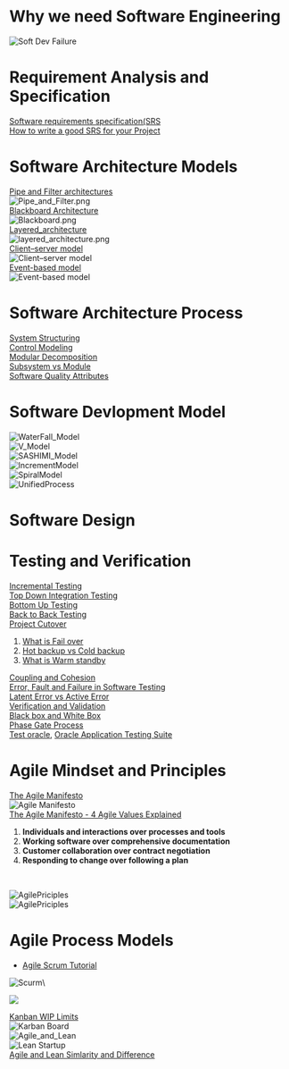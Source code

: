 # Why we need Software Engineering
![Soft Dev Failure](https://github.com/Blackdog-Programmer/SoftwareEngineering/blob/master/References/WhyWeNeedSoftwareEnginerring.png)


# Requirement Analysis and Specification
[Software requirements specification(SRS](https://en.wikipedia.org/wiki/Software_requirements_specification)\
[How to write a good SRS for your Project](https://www.geeksforgeeks.org/how-to-write-a-good-srs-for-your-project/)


# Software Architecture Models
[Pipe and Filter architectures](https://www.oreilly.com/library/view/software-architecture-with/9781786468529/ch08s04.html)\
![Pipe_and_Filter.png](https://github.com/Blackdog-Programmer/SoftwareEngineering/blob/master/References/Pipe_and_Filter.png)\
[Blackboard Architecture](https://www.cs.cmu.edu/~ModProb/MRsol4.html)\
![Blackboard.png](https://github.com/Blackdog-Programmer/SoftwareEngineering/blob/master/References/Blackboard.png)\
[Layered_architecture](https://dzone.com/articles/layered-architecture-is-good)\
![layered_architecture.png](https://github.com/Blackdog-Programmer/SoftwareEngineering/blob/master/References/layered_architecture.png)\
[Client–server model](https://en.wikipedia.org/wiki/Client%E2%80%93server_model)\
![Client–server model](https://github.com/Blackdog-Programmer/SoftwareEngineering/blob/master/References/Client-server-model.png)\
[Event-based model](https://onlinelibrary.wiley.com/doi/10.1002/9781118732793.ch4)\
![Event-based model](https://github.com/Blackdog-Programmer/SoftwareEngineering/blob/master/References/The-Event-based-model.png)


# Software Architecture Process
[System Structuring](https://www.cs.odu.edu/~price/cs451/Lectures/05design/arch/arch_htsu1.html)\
[Control Modeling](https://www.cs.odu.edu/~price/cs451/Lectures/05design/arch/arch_htsu2.html)\
[Modular Decomposition](https://www.cs.odu.edu/~price/cs451/Lectures/05design/arch/arch_htse2.html)\
[Subsystem vs Module](https://www.ics.uci.edu/~redmiles/ics121-SQ99/lecture/seven/tsld015.htm)\
[Software Quality Attributes](http://www.qasigma.com/2008/12/software-quality-attributes.html)


# Software Devlopment Model
![WaterFall_Model](https://github.com/Blackdog-Programmer/SoftwareEngineering/blob/master/References/SoftwareDevModel/WaterFall_Model.png)\
![V_Model](https://github.com/Blackdog-Programmer/SoftwareEngineering/blob/master/References/SoftwareDevModel/V_Model.png)\
![SASHIMI_Model](https://github.com/Blackdog-Programmer/SoftwareEngineering/blob/master/References/SoftwareDevModel/SASHIMI_Model.png)\
![IncrementModel](https://github.com/Blackdog-Programmer/SoftwareEngineering/blob/master/References/SoftwareDevModel/IncrementModel.png)\
![SpiralModel](https://github.com/Blackdog-Programmer/SoftwareEngineering/blob/master/References/SoftwareDevModel/SpiralModel.png)\
![UnifiedProcess](https://github.com/Blackdog-Programmer/SoftwareEngineering/blob/master/References/SoftwareDevModel/UnifiedProcess.png)


# Software Design


# Testing and Verification
[Incremental Testing](https://www.tutorialspoint.com/software_testing_dictionary/incremental_testing.htm)\
[Top Down Integration Testing](https://www.tutorialspoint.com/software_testing_dictionary/top_down_integration_testing.htm)\
[Bottom Up Testing](https://www.tutorialspoint.com/software_testing_dictionary/bottom_up_testing.htm)\
[Back to Back Testing](http://www.professionalqa.com/back-to-back-testing)\
[Project Cutover](https://www.projectmanagement.com/blog-post/24655/Project-Cutover-A-vital-step-in-Project-Go-Live-)

<ol>
  <li><a href="https://en.wikipedia.org/wiki/Failover">What is Fail over</a></li>
  <li><a href="https://www.careerride.com/Oracle-difference-hot-and-cold-backup.aspx">Hot backup vs Cold backup</a></li>
  <li><a href="https://www.techopedia.com/definition/1036/warm-standby">What is Warm standby</a></li>
</ol>

[Coupling and Cohesion](https://www.geeksforgeeks.org/software-engineering-coupling-and-cohesion/)\
[Error, Fault and Failure in Software Testing](https://www.testingexcellence.com/error-fault-failure-software-testing/)\
[Latent Error vs Active Error](https://patientsafe.wordpress.com/2016/01/30/latent-errors-equipment/)\
[Verification and Validation](https://www.geeksforgeeks.org/software-engineering-verification-and-validation/)\
[Black box and White Box](https://www.geeksforgeeks.org/differences-between-black-box-testing-vs-white-box-testing/)\
[Phase Gate Process](https://en.wikipedia.org/wiki/Phase-gate_process)\
[Test oracle](https://en.wikipedia.org/wiki/Test_oracle), [Oracle Application Testing Suite](https://www.oracle.com/technetwork/oem/app-test/index.html)


# Agile Mindset and Principles
[The Agile Manifesto](https://www.drdobbs.com/open-source/the-agile-manifesto/184414755)\
![Agile Manifesto](https://github.com/Blackdog-Programmer/SoftwareEngineering/blob/master/References/Agile/AgileManifesto.png)\
[The Agile Manifesto - 4 Agile Values Explained](https://www.youtube.com/watch?v=rf8Gi2RLKWQ)
  <ol>
  <li><b>Individuals and interactions over processes and tools</b></li>
  <li><b>Working software over comprehensive documentation</b></li>
  <li><b>Customer collaboration over contract negotiation</b></li>
  <li><b>Responding to change over following a plan</b></li>
  </ol>
 <br/>
 
 ![AgilePriciples](https://github.com/Blackdog-Programmer/SoftwareEngineering/blob/master/References/Agile/AgilePriciples_0.png)\
 ![AgilePriciples](https://github.com/Blackdog-Programmer/SoftwareEngineering/blob/master/References/Agile/AgilePriciples_1.png)


# Agile Process Models
<ul>
  <li><a href="https://www.tutorialspoint.com/scrum/scrum_overview.htm">Agile Scrum Tutorial</a></li>
</ul>
 
![Scurm](https://github.com/Blackdog-Programmer/SoftwareEngineering/blob/master/References/Agile/Scrum.png)\

<kbd>
  <img src="https://miro.medium.com/max/1400/0*cvH1Bc3PjXcDG5oP.png">
</kbd>

[Kanban WIP Limits](https://kanbanzone.com/kanban-resources/kanban-wip-limits/)\
![Karban Board](https://github.com/Blackdog-Programmer/SoftwareEngineering/blob/master/References/Agile/KarbanBoard.png)\
![Agile_and_Lean](https://github.com/Blackdog-Programmer/SoftwareEngineering/blob/master/References/Agile/Agile_and_Lean.png)\
![Lean Startup](https://github.com/Blackdog-Programmer/SoftwareEngineering/blob/master/References/Agile/Lean_Startup.png)\
[Agile and Lean Simlarity and Difference](https://twproject.com/blog/lean-agile-differences-similarities/)
